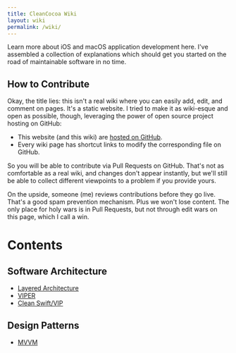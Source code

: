 ```yaml
---
title: CleanCocoa Wiki
layout: wiki
permalink: /wiki/
---
```


Learn more about iOS and macOS application development here. I've assembled a collection of explanations which should get you started on the road of maintainable software in no time.

## How to Contribute

Okay, the title lies: this isn't a real wiki where you can easily add, edit, and comment on pages. It's a static website. I tried to make it as wiki-esque and open as possible, though, leveraging the power of open source project hosting on GitHub:

* This website (and this wiki) are [hosted on GitHub](http://github.com/cleancocoa/cleancocoa.github.io).
* Every wiki page has shortcut links to modify the corresponding file on GitHub.

So you will be able to contribute via Pull Requests on GitHub. That's not as comfortable as a real wiki, and changes don't appear instantly, but we'll still be able to collect different viewpoints to a problem if you provide yours.

On the upside, someone (me) reviews contributions before they go live. That's a good spam prevention mechanism. Plus we won't lose content. The only place for holy wars is in Pull Requests, but not through edit wars on this page, which I call a win.

# Contents

## Software Architecture

* [Layered Architecture](/wiki/layered-architecture/)
* [VIPER](/wiki/viper/)
* [Clean Swift/VIP](/wiki/vip/)

## Design Patterns

* [MVVM](/wiki/mvvm/)
